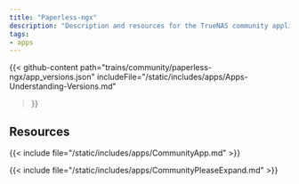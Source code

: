 ```yaml
---
title: "Paperless-ngx"
description: "Description and resources for the TrueNAS community application called Paperless-ngx."
tags:
- apps
---
```


{{< github-content 
    path="trains/community/paperless-ngx/app_versions.json"
	includeFile="/static/includes/apps/Apps-Understanding-Versions.md"
>}}

## Resources

{{< include file="/static/includes/apps/CommunityApp.md" >}}

{{< include file="/static/includes/apps/CommunityPleaseExpand.md" >}}

<!--
<div class="docs-sections">

{{< doc-card title="<appname> Deployments" link="/resources/"
descr="How to deploy and configure the <appname> app." >}}

</div>
-->
